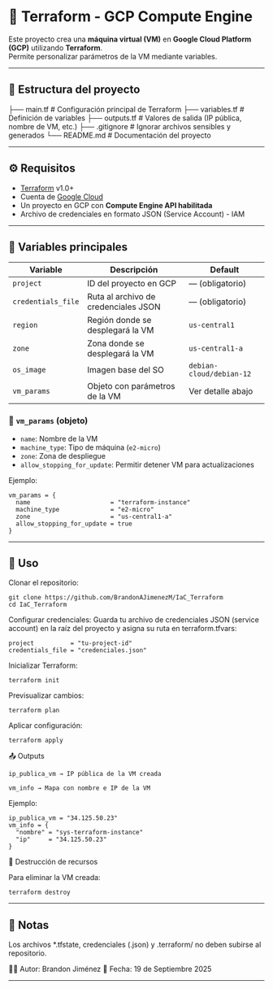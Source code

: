 # 🚀 Terraform - GCP Compute Engine

Este proyecto crea una **máquina virtual (VM)** en **Google Cloud Platform (GCP)** utilizando **Terraform**.  
Permite personalizar parámetros de la VM mediante variables.

---

## 📂 Estructura del proyecto

├── main.tf # Configuración principal de Terraform
├── variables.tf # Definición de variables
├── outputs.tf # Valores de salida (IP pública, nombre de VM, etc.)
├── .gitignore # Ignorar archivos sensibles y generados
└── README.md # Documentación del proyecto


---

## ⚙️ Requisitos

- [Terraform](https://developer.hashicorp.com/terraform/downloads) v1.0+
- Cuenta de [Google Cloud](https://cloud.google.com/)
- Un proyecto en GCP con **Compute Engine API habilitada**
- Archivo de credenciales en formato JSON (Service Account) - IAM

---

## 📌 Variables principales

| Variable            | Descripción                                   | Default                  |
|---------------------|-----------------------------------------------|--------------------------|
| `project`           | ID del proyecto en GCP                        | — (obligatorio)          |
| `credentials_file`  | Ruta al archivo de credenciales JSON          | — (obligatorio)          |
| `region`            | Región donde se desplegará la VM              | `us-central1`            |
| `zone`              | Zona donde se desplegará la VM                | `us-central1-a`          |
| `os_image`          | Imagen base del SO                            | `debian-cloud/debian-12` |
| `vm_params`         | Objeto con parámetros de la VM                | Ver detalle abajo        |

### 📌 `vm_params` (objeto)
- `name`: Nombre de la VM  
- `machine_type`: Tipo de máquina (`e2-micro`)  
- `zone`: Zona de despliegue  
- `allow_stopping_for_update`: Permitir detener VM para actualizaciones  

Ejemplo:
```hcl
vm_params = {
  name                      = "terraform-instance"
  machine_type              = "e2-micro"
  zone                      = "us-central1-a"
  allow_stopping_for_update = true
}
```
---
## 🚀 Uso

Clonar el repositorio:
```
git clone https://github.com/BrandonAJimenezM/IaC_Terraform
cd IaC_Terraform
```


Configurar credenciales:
Guarda tu archivo de credenciales JSON (service account) en la raíz del proyecto y asigna su ruta en terraform.tfvars:
```hcl
project          = "tu-project-id"
credentials_file = "credenciales.json"
```

Inicializar Terraform:
```hcl
terraform init
```


Previsualizar cambios:
```hcl
terraform plan
```


Aplicar configuración:
```hcl
terraform apply
```

📤 Outputs
```hcl
ip_publica_vm → IP pública de la VM creada

vm_info → Mapa con nombre e IP de la VM
```
Ejemplo:
```hcl
ip_publica_vm = "34.125.50.23"
vm_info = {
  "nombre" = "sys-terraform-instance"
  "ip"     = "34.125.50.23"
}
```
🛑 Destrucción de recursos

Para eliminar la VM creada:
```
terraform destroy
```
---
## 📝 Notas

Los archivos *.tfstate, credenciales (.json) y .terraform/ no deben subirse al repositorio.


👨‍💻 Autor: Brandon Jiménez
📅 Fecha: 19 de Septiembre 2025

---

